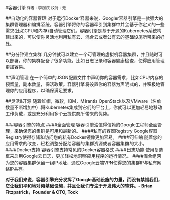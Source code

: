 #容器引擎
`译者：李加庆` `校对：无`

##自动化的容器管理
对于运行Docker容器来说，Googler容器引擎是一款强大的集群管理器和编排系统。容器引擎将你的容器牵引到集群中并会基于你定义的一些需求(比如CPU和内存)自动管理它们。容器引擎是基于开源的Kubernetes系统构建出来的，可以使你灵活地利用私有云、混合云或者公有云的基础设施所带来的好处。

##分分钟建立集群
几分钟就可以建立一个可管理的虚拟机容器集群，并且随时可以部署。你的集群配备了很多功能，比如日志记录和容器健康检查，使得应用管理更加容易。

##声明管理
在一个简单的JSON配置文件中声明你的容器需求，比如CPU/内存的预留量，副本数量，保活政策。容器引擎将设置你的容器为声明式的，并积极地管理你的应用程序，以确保满足要求。

##灵活&开源
随着红帽，微软，IBM，Mirantis OpenStack以及VMware（名单数量不断增加中）将Kubernetes集成到它们的平台上，你就可以更加轻易地移动工作负载，或是充分利用多个云提供商所带来的优势。

###容器引擎的特点
####全面管理
容器引擎油值得信赖的Google工程师全面管理，来确保您的集群是可用和最新的。
####私有的容器Registry
Google容器Registry使得存储和访问您的私有Docker镜像更加容易。
####可伸缩
随着您的应用需求的改变，轻松调整分配给容器的集群资源或者容器集群的大小。
####Docker支持
容器引擎支持常见的Docker容器格式
####日志功能
使用复选框来启用Google云日志，更加轻松地洞察应用程序的运行情况。
####混合组网
为您的容器集群保留一组IP地址，通过Google云端VPN使得您的集群IP与私有网络IP共存。

**对于我们来说，容器引擎充分发挥了Google基础设施的力量，而没有禁锢我们，它让我们平和地对待基础设施，并且让我们专注于开发伟大的软件。- Brian Fitzpatrick，Founder & CTO, Tock**
